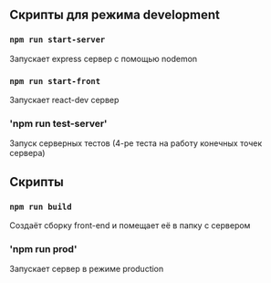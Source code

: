 ## Скрипты для режима development

### `npm run start-server`

Запускает express сервер с помощью nodemon

### `npm run start-front`

Запускает react-dev сервер

### 'npm run test-server'

Запуск серверных тестов (4-ре теста на работу конечных точек сервера)

## Скрипты 

### `npm run build`

Создаёт сборку front-end и помещает её в папку с сервером

### 'npm run prod'

Запускает сервер в режиме production 